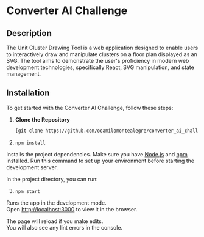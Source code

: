# Converter AI Challenge

## Description

The Unit Cluster Drawing Tool is a web application designed to enable users to interactively draw and manipulate clusters on a floor plan displayed as an SVG. The tool aims to demonstrate the user's proficiency in modern web development technologies, specifically React, SVG manipulation, and state management.

## Installation

To get started with the Converter AI Challenge, follow these steps:

1. **Clone the Repository**

   ```bash
   [git clone https://github.com/ocamilomontealegre/converter_ai_challenge.git](https://github.com/ocamilomontealegre/converter-ai-challenge.git)

2. `npm install`

Installs the project dependencies. Make sure you have [Node.js](https://nodejs.org/) and [npm](https://www.npmjs.com/) installed. Run this command to set up your environment before starting the development server.

In the project directory, you can run:

3. `npm start`

Runs the app in the development mode.\
Open [http://localhost:3000](http://localhost:3000) to view it in the browser.

The page will reload if you make edits.\
You will also see any lint errors in the console.
